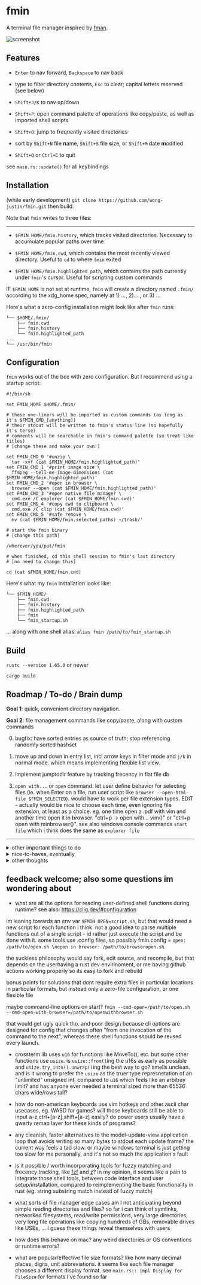 # fmin

A terminal file manager inspired by [fman](https://fman.io/).

![screenshot](./demo/screenshot.png)

## Features

- `Enter` to nav forward, `Backspace` to nav back

- type to filter directory contents, `Esc` to clear; capital letters reserved (see below)

- `Shift+J/K` to nav up/down

- `Shift+P`: open command palette of operations like copy/paste, as well as imported shell scripts

- `Shift+O`: jump to frequently visited directories

- sort by `Shift+N` file **n**ame, `Shift+S` file **s**ize, or `Shift+M` date **m**odified

<!-- Shift + Space to mark as selected?? -->

- `Shift+Q` or `Ctrl+C` to quit

see `main.rs::update()` for all keybindings

## Installation

(while early development) `git clone https://github.com/wong-justin/fmin.git` then build.

Note that `fmin` writes to three files:

---

- `$FMIN_HOME/fmin.history`, which tracks visited directories. Necessary to accumulate popular paths over time

- `$FMIN_HOME/fmin.cwd`, which contains the most recently viewed directory. Useful to `cd` to where `fmin` exited

- `$FMIN_HOME/fmin.highlighted_path`, which contains the path currently under `fmin`'s cursor. Useful for scripting custom commands

IF `$FMIN_HOME` is not set at runtime, `fmin` will create a directory named `.fmin/` according to the xdg_home spec, namely at 1) ..., 2)... , or 3) ...

Here's what a zero-config installation might look like after `fmin` runs:
```
└── $HOME/.fmin/
    ├── fmin.cwd
    ├── fmin.history
    └── fmin.highlighted_path
...
└── /usr/bin/fmin
```

## Configuration

`fmin` works out of the box with zero configuration.
But I recommend using a startup script:

```
#!/bin/sh

set FMIN_HOME $HOME/.fmin/

# these one-liners will be imported as custom commands (as long as it's $FMIN_CMD_[anything])
# their stdout will be written to fmin's status line (so hopefully it's terse)
# comments will be searchable in fmin's command palette (so treat like titles)
# [change these and make your own!]

set FMIN_CMD_0 '#unzip \
  tar -xvf (cat $FMIN_HOME/fmin.highlighted_path)'
set FMIN_CMD_1 '#print image size \
  ffmpeg --tell-me-image-dimensions (cat $FMIN_HOME/fmin.highlighted_path)'
set FMIN_CMD_2 '#open in browser \
  browser --open (cat $FMIN_HOME/fmin.highlighted_path)'
set FMIN_CMD_3 '#open native file manager \
  cmd.exe /C explorer (cat $FMIN_HOME/fmin.cwd)'
set FMIN_CMD_4 '#copy cwd to clipboard \
  cmd.exe /C clip (cat $FMIN_HOME/fmin.cwd)'
set FMIN_CMD_5 '#safe remove \
  mv (cat $FMIN_HOME/fmin.selected_paths) ~/trash/'

# start the fmin binary
# [change this path]

/wherever/you/put/fmin

# when finished, cd this shell session to fmin's last directory
# [no need to change this]

cd (cat $FMIN_HOME/fmin.cwd)
```

Here's what my `fmin` installation looks like:

```
└── $FMIN_HOME/
    ├── fmin.cwd
    ├── fmin.history
    ├── fmin.highlighted_path
    ├── fmin
    └── fmin_startup.sh
```

... along with one shell alias: `alias fmin /path/to/fmin_startup.sh`

## Build

`rustc --version 1.65.0` or newer

`cargo build`

## Roadmap / To-do / Brain dump

**Goal 1**: quick, convenient directory navigation.

**Goal 2**: file management commands like copy/paste, along with custom commands

<!-- more comfortable than the shell could ever be, yet plays well with shell scripts -->

0) bugfix: have sorted entries as source of truth; stop referencing randomly sorted hashset

1) move up and down in entry list, incl arrow keys in filter mode and `j/k` in normal mode. which means implementing flexible list view.

2) implement jumptodir feature by tracking frecency in flat file db

3) `open with...` or `open` command. let user define behavior for selecting files (ie. when Enter on a file, run user script like `browser --open-html-file $FMIN_SELECTED`). would have to work per file extension types. EDIT - actually would be nice to choose each time, even ignoring file extension, at least as a choice. eg. one time open a .pdf with vim and another time open it in browser. "ctrl+p -> open with... vim()" or "ctrl+p open with minbrowser()". see also windows console commands `start file` which i think does the same as `explorer file`

--- 

<details>
<summary>other important things to do</summary>

- cd shell session to last dir when exiting fmin. see: https://github.com/dylanaraps/fff?tab=readme-ov-file#fish

- clear jumptodir history eventually.. after 90days? after ranking score is at minimum? give script to clear all with minimum possible ranking score of 1 for user to manually execute (probs as one of the .sh functions to import intop command palette?)

- consider using two env vars `$FMIN_CWD` and `$FMIN_SELECTED` that stay updated so user can shell out and use them when needed. maybe also `$FMIN_OPEN=myscript.sh` as a means to import that important and custom feature. note though that multiline env var values cause problmes with `env` command, so $FMIN_SELECTED cant be newline-separated. 
	- note that this is a sort of anti-pattern, hacky way to use env vars; some may find it gross; but i think the resulting feature is a big usability/convenience win, for not much cost
	- actually it might not work: the program can set current process env vars, and set global shell .env exports, but can't change parent process, and can't tell other processes that a global env var was updated, so other processes would have to source the .env file to use the recently updated paths (lame)
	- this is all getting too complex; maybe have a nice program function for copying cwd to clipboard, and user can easily cd <paste> afterwards if they want. this still doesnt solve live scripting with selected files tho - maybe those filepaths can be copied to clipboard as well.
	- probably just use files; write data to /tmp/fmin_cwd or something like that
	- maybe fmin.sh = 
	```
	set FMIN_SHIFT_Z 'tar -xvf (cat /tmp/fmin.filepaths)'

	fmin
	cd (cat /tmp/fmin.cwd)
	```
	- investigate std::env::set_current_dir as an alternative to $FMIN_CWD
	- also investigate create globalenv. EDIT - seems to hardcode a few expected paths for shell binaries and .env files; only mentions zsh/bash, not fish shell
	- and also this related comment: "EDIT: The closest you may be able to get, is to take a page out of ssh-agent's book. Have your program emit "export" directives. Then to use it you can run eval $(myprog)"
	- see also the terminal file manager that uses env vars for config: https://github.com/dylanaraps/fff?tab=readme-ov-file
which apparently uses a little-known young standard $CDPATH that i might be interested in. EDIT - i dont like cdpath and it seems pretty rare and nonstandard. it's pretty much a manually set home path per session
	- consider also: $FMIN_DELETE=rm by default, or 'mv $ /trash/'
	- also: $IFS internal field separator (https://unix.stackexchange.com/questions/184863/what-is-the-meaning-of-ifs-n-in-bash-scripting)

- performance optimization on large dirs, which is important bc slowness in large dirs was one of the main reasons for ditching fman: 

	- `read_directory_contents(dir, sortby) returns -> Vec<Entry>`, creating a list and inserting in sorted order, eg.
```
sorted = new vec()
for e in entries:
  match vec.binary_search(compare_key, e)
    less => vec.insertbefore
    greater | equal => vec.insertafter/insertat
```

	- also to help large dirs go faster: only read filenames first and be ready to display, then if that took a long time (or huersitic if dir has >1000 files) only display filenames with metadata (loading), and iterate thru entries to get metadata and finish displaying with that second step
eg. displaying newly entered directory, part 1
```
___________________________________________
 Name                v | Size   | Modified
___________________________________________
loopy/                     loading...
droopy/                    loading...
grumpy/                    loading...
frumpy/                    loading...
script1.py                 loading...
script_2.py                loading...
main.py                    loading...
utils.py                   loading...
                                            
(this dir has a lot of entries)
___________________________________________
```
second step will read metadata date and size and calc display. also note im doing a math.log() call for size formatting... probably not helping. i just realized thats easily replaceable with a few `(x < 10? x < 100? x < 1000?)` cases - measure and make sure thats faster
	- bonus points if program is still responsive to keypresses, especially between 1st and 2nd steps while metadata is loading
	- MUST measure performance between both options tho - try creating perf test then git branch to test new implementation
	- also, if i already have sorted vec<entry> and i know view_start and view_end, then i only need to format strings for entries between view_start and view_end before displaying, instead of formatting each entry in whole vec. also memoization will help if i structure the code to make repeat formatting calls

- also consider caching large dir results, and having filewatcher processes knowing when to clear the cache id the dir is modified

- dual pane? or N-pane, with client/server architecture? where server just holds yanked filepaths... kinda overkill. maybe connect with unix pipes? also consider multiplatform... maybe cli option `--pair-with-session` to opt in to a dual pane? --pair-with-last, --print-all-session-ids, --start-background-server

- make sure all rust functions take borrowed struct params, unless they are supposed to take ownership after the function call
</details>

<details>
<summary>nice-to-haves, eventually</summary>

- make sure network filesystems work, like google drive or dropbox or nas'es

- icons, like nerdfont, or at least ascii chars, just to add redundancy to make visually identifying files easier (.py, directories, .md, source code, plaintext, binaries, etc)

- consider shift+m like a shift+click on windows, meaning select all from beginning mark up to cursor 

- display idx/total item count in bottom right. also num selected items

- potential cli/config options: `--start-jumping`, `--config-at`, `--history-at`, `--logs--at`
along with types like `Config::starting_mode/logs_path/`...
or consider also zero cli options, and all config happens in env vars

- have logs in the first place

- include sortorder in history file as UX/QOL improvement, so fmin remembers your preferred sort order in each dir

- some more fringe command ideas to consider for default palette (beyond move/cut, refresh, copy, delete, sort, select, select all): new file, new folder, rename. these could be outsourced to custom scripts/functions tho, esp if they're not used often

- be able to delete directories in frecency list (rather than opening flat history db file and editing / deleting lines). Note that some dirs temporarily appear and disappear, like USBs, and those should never be deleted automatically just because they arent present at a certain moment

- use docopt for cli options, and maybe just a quick and dirty custom implementation instead of the full library/dsl since that repo sounded problematic and not worth a dependency, and most complexity should live in the tui and not the cli anyways. i just like docopt

- redundant hotkeys: ctrl+j == > or something for jumptodir, ctrl+p == : for command palette, and ctrl+f == / for filter/search. bc control keys are good from any mode, whereas typical vim mode you have to escape back to normal mode before entering another. although reminder to self that many ctrl+key presses are reserved terminal shortcuts, so try not to override them

- provide option to import shell functions, like from a .sh as a config file, like plugins? eg. `fn unzip() {tar -xzf $FMIN_SELECTED }` or whatever, and `unzip` shows up in command palette

- other plugin function ideas: print width/height for img/video files, duration of audio/video files, batch rename selected? (eg. img_01, img_02, etc), copy cwd abs path to clipboard

- for batch rename, consider opening vim/$editor buffer to let user macro their own filename pattern edits. thats what this file manager does in their demo video: https://github.com/sxyazi/yazi

- keep command palette context dependent, eg. show up/down navigation in normal mode, but hide those and show others like esc keybind for filter mode

- add filewatcher to cwd so tui live updates when files are added/removed/modified

- write --help text, full docs in readme, and consider coverting to manpage too

- support --version if it's not already free with crossterm

- do some stress tests, like dir with 1k, 100k, many files (programming/texting/data/cleaned/media is a good real example with 2300 items. also c/windows/sytem32, 5000 entries. also staged / setup test dirs). and dirs with really large files (that seems fine so far tho). then weird unicode filenames. then spamming actions like typing filter text and naving back and forth. also going to weird dirs like recycle bin. see also symlinks. then networked/virtual filesystems.

- support unicode filenames and input text? eh, only once i finish other features that i care about that matter for personal use...

- support rebinding keys? not sure how control characters and letters work on other non-american keyboards... same low priority as above tho

- drag n drop with COM objects on windows? terinal detect mouse hold event -> create COM object for windows-os-level drag n drop -> do something... that would be more of a plugin functionality, and it would take a long time to learn about and hack on COM. although this is kinda important since i do lots of drag n drop in my workflow. but less important if theres a quick `open in native os file explorer` command

- if shortening long strings, consider using unicode char (…) instead of 3 dots(...) since it takes up less space

- also consider shortening abs paths like cwd into abbreviated form, eg. `/m/c/u/j/desktop` for `/mnt/c/users/jkwon/desktop`

- also consider shortening `/mnt/c/users/jkwon/Desktop` to `~/Desktop,` and all those home directories, since they get reptitive and dont bring important information for me personally. maybe try that on a feature branch, not master

- any max length to consider when shortening strings? some data points: 80ch historic terminal width. average filename length on my machine __ chars (todo - measure it). max filename length on my machine: __ chars (measure this too). `cal` output width, as an example of skinny output: 20ch for one month (62ch for 3 months). my clock script - ~50ch. and with smallclockchars, probably ~25ch. right now, date field is 14ch and size is 7ch, so name should be >= 14ch too. Or >= 21. so 21 + 7 + 14 + 4ch of margins = 46ch minimum in a sense. still need to shorten paths that are too long tho, and cwds over 40ch

- consider having shortened versions of date and size for tiny terminal sessions?
like use `display::CompactWidth/Condensed/Comfortable` if name_col is less than size + modified cols

- consider leader key + normal keypress, where user can define leader key, which works well for sxiv tool (see https://youtu.be/GYW9i_u5PY://youtu.be/GYW9i_u5PYs) 

- consider caching Format trait on Date and Size, in case it helps

- looks like windows build has screen flicker each redraw - sad. at least theres always wsl. probably fixable by rewriting view to do partical screen updates instead of redraws top to bottom. also tiny windows interesting thing - looks like terminal height returns one less row than wsl/linux terminal height - maybe windows forces an extra blank line at the end
</details>

<details>
<summary>other thoughts</summary>

- remember to have confirmation step before perofrming action that modifies filesyystem (eg. `move 10 files to new/dir/? [y/n]`)
or alternatively make it easy to undo
or alternatively harder to perform on accident, eg. not a simple keypress in normal mode, esp since its easy to think youre in filter mode by mistake
maybe keep those actions limited to command palette with no shortcut? move/copy/delete/rename

- i like how displaying more information lets you release some headspace - dont have to remember if file is big or small; dont have to remember ls -whatevercommands to format file info; seeing big file size in addition to name can help identify file quicker in your brain, same with modified date; always displaying cwd (which ive omitted in my $prompt for the sake of space); perhaps helps when burned out, freeing up mental space and energy

- also enjoy minimal keypresses, esp when coupled with minimal thinking - eg. ctrl+p one step shortcut to jump from any mode to command palette mode, rather than remembering page/modal navigation and esc -> colon:, two steps and extra keypress 

- reminder to self that the UI is not as complex because no need for linewrapping - keep it that way 

- look at fman issues, both open and closed, to see people's most desired features: https://github.com/fman-users/fman/issues?q=is%3Aissue+sort%3Areactions-%2B1-desc
the main ones:
	- search (presumably recursively in cwd; low priority for me personally; could be a ls | grep command anyways; and text search is an rgrep command)
	- batch rename (this is rarer and could be outsourced to `$editor` where macro editing is optimized)
	- commmand to compute directory size (this should be plugin script/function, not core)
	- feedback on file operations
	- remember sort order for dirs
	- undo for commands rename/copy/delete (probably difficult, and less important if these dont happen by accident. also if delete is aliased to `mv $trash`)

- midnight commander has lots of arcane keybindings, including function keys all the way at the top of the keyboard, and a bit of chording; ideally the command palette is the opposite experience, that is, immediately understandable and productive, with minimal learning curve

</details>

## feedback welcome; also some questions im wondering about

- what are all the options for reading user-defined shell functions during runtime? see also: https://clig.dev/#configuration

im leaning towards an env var `$FMIN_OPEN=script.sh`, but that would need a new script for each function i think. not a good idea to parse multiple functions out of a single script - id rather just execute the script and be done with it. 
some tools use .config files, so possibly fmin.config = `open: /path/to/open.sh \nopen in browser: /path/to/browseropen.sh`.

the suckless philosophy would say fork, edit source, and recompile, but that depends on the userhaving a rust dev envirinoment, or me having github actions working properly so its easy to fork and rebuild

bonus points for solutions that dont require extra files in particular locations in particular formats, but instead only a zero-file configuration, or one flexible file

maybe command-line options on start? `fmin --cmd-open=/path/to/open.sh --cmd-open-with-browser=/path/to/openwithbrowser.sh`

that would get ugly quick tho. and poor design because cli options are designed for config that changes often "from one invocation of the command to the next", whereas these shell functions should be reused every launch.

- crossterm lib uses `u16` for functions like MoveTo(), etc. but some other functions use `usize`. is `usize::from()`ing the u16s as early as possible and `usize.try_into().unwrap()`ing the best way to go? smells unclean. and is it wrong to prefer the `usize` as the truer type represnetation of an "unlimited" unsigned int, compared to `u16` which feels like an arbitray limit? and has anyone ever needed a terminal sized more than 65536 chars wide/rows tall?

- how do non-american keyboards use vim hotkeys and other ascii char usecases, eg. WASD for games? will those keyboards still be able to input a-z,ctrl+[a-z],shift+[a-z] easily? do power users usually have a qwerty remap layer for these kinds of programs?

- any cleanish, faster alternatives to the model-update-view application loop that avoids writing so many bytes to stdout each update frame? the current way feels a tad slow. or maybe windows terminal is just getting too slow for me personally, and it's not so much the application's fault

- is it possible / worth incorporating tools for fuzzy matching and frecency tracking, like [fzf](https://github.com/junegunn/fzf) and [z](https://github.com/rupa/z)? in my opinion, it seems like a pain to integrate those shell tools, between code interface and user setup/installation, compared to reimplementing the basic functionality in rust (eg. string substring match instead of fuzzy match)

- what sorts of file manager edge cases am I not anticipating beyond simple reading directories and files? so far i can think of symlinks, networked filesystems, read/write permissions, very large directories, very long file operations like copying hundreds of GBs, removable drives like USBs, ... I guess these things reveal themselves with users

- how does this behave on mac? any weird directories or OS conventions or runtime errors?

- what are popular/effective file size formats? like how many decimal places, digits, unit abbreviations. it seems like each file manager chooses a different display format. see `main.rs:: impl Display for FileSize` for formats I've found so far
